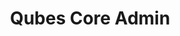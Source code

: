 ---
lang: fr
layout: doc
permalink: /fr/doc/qubes-core-admin/
redirect_to: https://dev.qubes-os.org/projects/core-admin/en/latest/
ref: 246
title: Qubes Core Admin
---